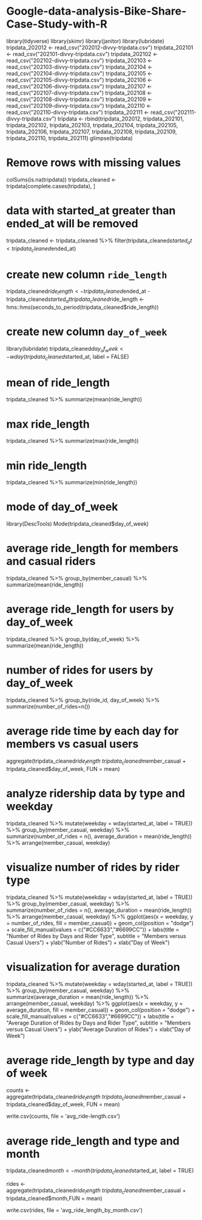 # Google-data-analysis-Bike-Share-Case-Study-with-R
library(tidyverse)
library(skimr)
library(janitor)
library(lubridate)
tripdata_202012 <- read_csv("202012-divvy-tripdata.csv")
tripdata_202101 <- read_csv("202101-divvy-tripdata.csv")
tripdata_202102 <- read_csv("202102-divvy-tripdata.csv")
tripdata_202103 <- read_csv("202103-divvy-tripdata.csv")
tripdata_202104 <- read_csv("202104-divvy-tripdata.csv")
tripdata_202105 <- read_csv("202105-divvy-tripdata.csv")
tripdata_202106 <- read_csv("202106-divvy-tripdata.csv")
tripdata_202107 <- read_csv("202107-divvy-tripdata.csv")
tripdata_202108 <- read_csv("202108-divvy-tripdata.csv")
tripdata_202109 <- read_csv("202109-divvy-tripdata.csv")
tripdata_202110 <- read_csv("202110-divvy-tripdata.csv")
tripdata_202111 <- read_csv("202111-divvy-tripdata.csv")
tripdata <- rbind(tripdata_202012,
                  tripdata_202101,
                  tripdata_202102,
                  tripdata_202103,
                  tripdata_202104,
                  tripdata_202105,
                  tripdata_202106,
                  tripdata_202107,
                  tripdata_202108,
                  tripdata_202109,
                  tripdata_202110,
                  tripdata_202111)
glimpse(tripdata)

# Remove rows with missing values
colSums(is.na(tripdata))
tripdata_cleaned <- tripdata[complete.cases(tripdata), ]

# data with started_at greater than ended_at will be removed
tripdata_cleaned <- tripdata_cleaned %>% 
  filter(tripdata_cleaned$started_at < tripdata_cleaned$ended_at)

# create new column `ride_length`
tripdata_cleaned$ride_length <- tripdata_cleaned$ended_at - tripdata_cleaned$started_at
tripdata_cleaned$ride_length <- hms::hms(seconds_to_period(tripdata_cleaned$ride_length))

# create new column `day_of_week`
library(lubridate)
tripdata_cleaned$day_of_week <- wday(tripdata_cleaned$started_at, label = FALSE)

# mean of ride_length
tripdata_cleaned %>% 
  summarize(mean(ride_length))

# max ride_length
tripdata_cleaned %>% 
  summarize(max(ride_length))

# min ride_length
tripdata_cleaned %>% 
  summarize(min(ride_length))

# mode of day_of_week
library(DescTools)
Mode(tripdata_cleaned$day_of_week)

# average ride_length for members and casual riders
tripdata_cleaned %>% 
  group_by(member_casual) %>% 
  summarize(mean(ride_length))

# average ride_length for users by day_of_week
tripdata_cleaned %>% 
  group_by(day_of_week) %>% 
  summarize(mean(ride_length))

# number of rides for users by day_of_week
tripdata_cleaned %>% 
  group_by(ride_id, day_of_week) %>% 
  summarize(number_of_rides=n())

#  average ride time by each day for members vs casual users
aggregate(tripdata_cleaned$ride_length ~ tripdata_cleaned$member_casual + tripdata_cleaned$day_of_week, FUN = mean)

# analyze ridership data by type and weekday
tripdata_cleaned %>% 
  mutate(weekday = wday(started_at, label = TRUE)) %>% 
  group_by(member_casual, weekday) %>% 
  summarize(number_of_rides = n(),
            average_duration = mean(ride_length)) %>% 
  arrange(member_casual, weekday)

# visualize number of rides by rider type
tripdata_cleaned %>% 
  mutate(weekday = wday(started_at, label = TRUE)) %>% 
  group_by(member_casual, weekday) %>% 
  summarize(number_of_rides = n(),
            average_duration = mean(ride_length)) %>% 
  arrange(member_casual, weekday) %>% 
  ggplot(aes(x = weekday, y = number_of_rides, fill = member_casual)) +
  geom_col(position = "dodge") +
  scale_fill_manual(values = c("#CC6633","#6699CC")) +
  labs(title = "Number of Rides by Days and Rider Type",
       subtitle = "Members versus Casual Users") +
  ylab("Number of Rides") +
  xlab("Day of Week")

# visualization for average duration
tripdata_cleaned %>% 
  mutate(weekday = wday(started_at, label = TRUE)) %>% 
  group_by(member_casual, weekday) %>% 
  summarize(average_duration = mean(ride_length)) %>% 
  arrange(member_casual, weekday) %>% 
  ggplot(aes(x = weekday, y = average_duration, fill = member_casual)) +
  geom_col(position = "dodge") +
  scale_fill_manual(values = c("#CC6633","#6699CC")) +
  labs(title = "Average Duration of Rides by Days and Rider Type",
       subtitle = "Members versus Casual Users") +
  ylab("Average Duration of Rides") +
  xlab("Day of Week")

# average ride_length by type and day of week
counts <- aggregate(tripdata_cleaned$ride_length ~ tripdata_cleaned$member_casual +
                      tripdata_cleaned$day_of_week, FUN = mean)

write.csv(counts, file = 'avg_ride-length.csv')

# average ride_length and type and month
tripdata_cleaned$month <- month(tripdata_cleaned$started_at, label = TRUE)

rides <- aggregate(tripdata_cleaned$ride_length ~ tripdata_cleaned$member_casual +
                     tripdata_cleaned$month,FUN = mean)

write.csv(rides, file = 'avg_ride_length_by_month.csv')
